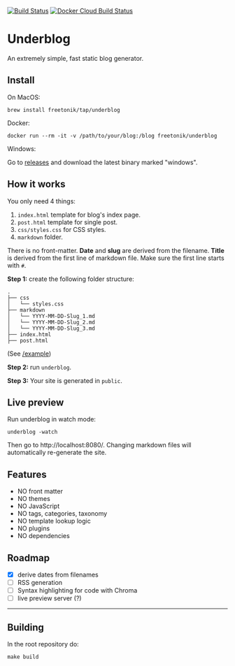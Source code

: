 [![Build Status](https://travis-ci.org/freetonik/underblog.svg?branch=master)](https://travis-ci.org/freetonik/underblog)
[![Docker Cloud Build Status](https://img.shields.io/docker/cloud/build/freetonik/underblog)](https://hub.docker.com/r/freetonik/underblog)

# Underblog

An extremely simple, fast static blog generator.

## Install

On MacOS:

```
brew install freetonik/tap/underblog
```

Docker:

```
docker run --rm -it -v /path/to/your/blog:/blog freetonik/underblog
```

Windows:

Go to [releases](https://github.com/freetonik/underblog/releases) and download the latest binary marked "windows".

## How it works

You only need 4 things:

1. `index.html` template for blog's index page.
2. `post.html` template for single post.
3. `css/styles.css` for CSS styles.
3. `markdown` folder.

There is no front-matter. **Date** and **slug** are derived from the filename. **Title** is derived from the first line of markdown file. Make sure the first line starts with `#`.

**Step 1:** create the following folder structure:

```
.
├── css
│   └── styles.css
├── markdown
│   └── YYYY-MM-DD-Slug_1.md
│   └── YYYY-MM-DD-Slug_2.md
│   └── YYYY-MM-DD-Slug_3.md
├── index.html
├── post.html
```

(See [/example](example))

**Step 2:** run `underblog`.

**Step 3:** Your site is generated in `public`.

## Live preview

Run underblog in watch mode:

```
underblog -watch
```

Then go to http://localhost:8080/. Changing markdown files will automatically re-generate the site.

## Features

- NO front matter
- NO themes
- NO JavaScript
- NO tags, categories, taxonomy
- NO template lookup logic
- NO plugins
- NO dependencies

## Roadmap

- [x] derive dates from filenames
- [ ] RSS generation
- [ ] Syntax highlighting for code with Chroma
- [ ] live preview server (?)

---

## Building

In the root repository do:

`make build`
